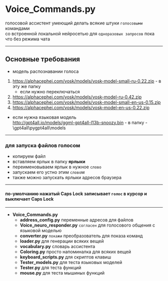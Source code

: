 # Voice_Commands.py

голосовой ассистент умеющий делать всякие штуки `голосовыми` командами  
со встроенной локальной нейросетью для `одноразовых запросов` пока что без режима чата
<hr>

##  Основные требования

* модель распознавании голоса   
1. https://alphacephei.com/vosk/models/vosk-model-small-ru-0.22.zip - в эту же папку    
   * если нужно переключаться
2. https://alphacephei.com/vosk/models/vosk-model-ru-0.42.zip 
3. https://alphacephei.com/vosk/models/vosk-model-small-en-us-0.15.zip 
4. https://alphacephei.com/vosk/models/vosk-model-en-us-0.22.zip   

* если нужна языковая модель  
http://gpt4all.io/models/ggml-gpt4all-l13b-snoozy.bin            - в папку - \gpt4all\pygpt4all\models

<hr>

### для запуска файлов голосом

* копируем файл
* вставляем ярлык в папку **ярлыки**
* переименовываем ярлык в нужное `слово`
* запускаем его устно этим `слово`м
* также можно запускать ярлыки адресов браузера

<hr>

#### по-умолчанию нажатый Caps Lock записывает `голос` в курсор и выключает Caps Lock

<hr>

* **Voice_Commands.py**
    * **address_config.py**        переменные адресов для файлов
    * **Voice_neuro_responder.py** `согласен` для голосового общения с языковой моделью
    * **converter.py**             `покажи` преобразователь для показа команд
    * **loader.py**                для генерации всяких вещей
    * **vocabulary.py**            словарь ассистента
    * **Coloring.py**              просто напоминалка для всяких вещей
    * **keyboard_scripts.py**      для скриптов клавиш
    * **Tester_models.py**         для теста языковых моделей
    * **Tester.py**                для теста функций
    * **mouse.py**                 для теста мышиных функций
